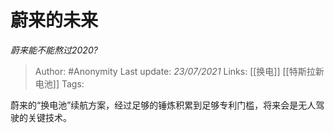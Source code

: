 # 蔚来的未来
*蔚来能不能熬过2020?*

> Author: #Anonymity
Last update: *23/07/2021* 
Links: [[换电]] [[特斯拉新电池]]
Tags:  

 
蔚来的“换电池”续航方案，经过足够的锤炼积累到足够专利门槛，将来会是无人驾驶的关键技术。



